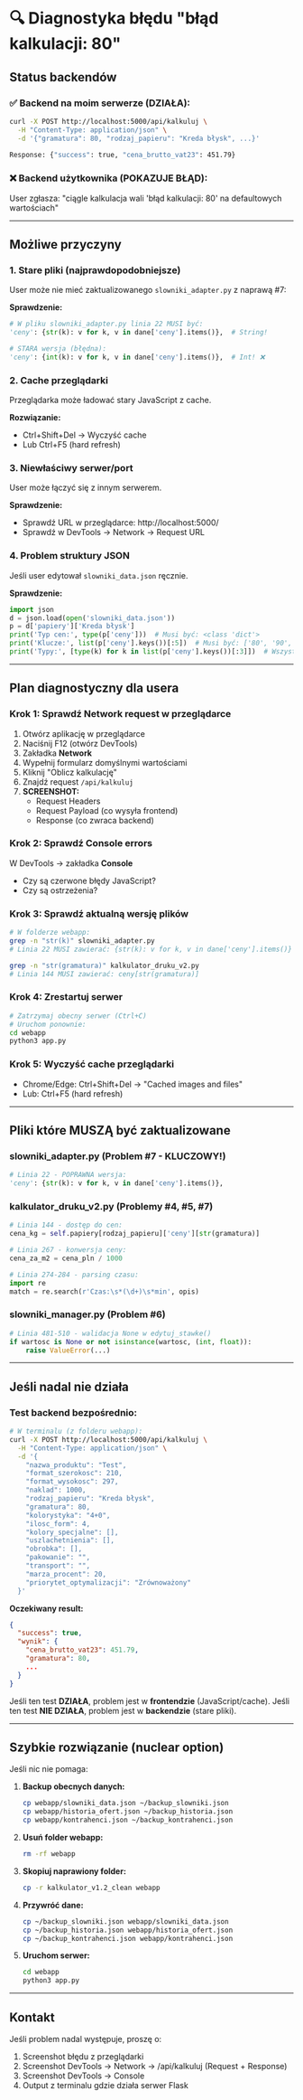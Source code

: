 # 🔍 Diagnostyka błędu "błąd kalkulacji: 80"

## Status backendów

### ✅ Backend na moim serwerze (DZIAŁA):
```bash
curl -X POST http://localhost:5000/api/kalkuluj \
  -H "Content-Type: application/json" \
  -d '{"gramatura": 80, "rodzaj_papieru": "Kreda błysk", ...}'
  
Response: {"success": true, "cena_brutto_vat23": 451.79}
```

### ❌ Backend użytkownika (POKAZUJE BŁĄD):
User zgłasza: "ciągle kalkulacja wali 'błąd kalkulacji: 80' na defaultowych wartościach"

---

## Możliwe przyczyny

### 1. Stare pliki (najprawdopodobniejsze)
User może nie mieć zaktualizowanego `slowniki_adapter.py` z naprawą #7:

**Sprawdzenie:**
```python
# W pliku slowniki_adapter.py linia 22 MUSI być:
'ceny': {str(k): v for k, v in dane['ceny'].items()},  # String!

# STARA wersja (błędna):
'ceny': {int(k): v for k, v in dane['ceny'].items()},  # Int! ❌
```

### 2. Cache przeglądarki
Przeglądarka może ładować stary JavaScript z cache.

**Rozwiązanie:**
- Ctrl+Shift+Del → Wyczyść cache
- Lub Ctrl+F5 (hard refresh)

### 3. Niewłaściwy serwer/port
User może łączyć się z innym serwerem.

**Sprawdzenie:**
- Sprawdź URL w przeglądarce: http://localhost:5000/
- Sprawdź w DevTools → Network → Request URL

### 4. Problem struktury JSON
Jeśli user edytował `slowniki_data.json` ręcznie.

**Sprawdzenie:**
```python
import json
d = json.load(open('slowniki_data.json'))
p = d['papiery']['Kreda błysk']
print('Typ cen:', type(p['ceny']))  # Musi być: <class 'dict'>
print('Klucze:', list(p['ceny'].keys())[:5])  # Musi być: ['80', '90', ...]
print('Typy:', [type(k) for k in list(p['ceny'].keys())[:3]])  # Wszystkie <class 'str'>
```

---

## Plan diagnostyczny dla usera

### Krok 1: Sprawdź Network request w przeglądarce
1. Otwórz aplikację w przeglądarce
2. Naciśnij F12 (otwórz DevTools)
3. Zakładka **Network**
4. Wypełnij formularz domyślnymi wartościami
5. Kliknij "Oblicz kalkulację"
6. Znajdź request `/api/kalkuluj`
7. **SCREENSHOT:**
   - Request Headers
   - Request Payload (co wysyła frontend)
   - Response (co zwraca backend)

### Krok 2: Sprawdź Console errors
W DevTools → zakładka **Console**
- Czy są czerwone błędy JavaScript?
- Czy są ostrzeżenia?

### Krok 3: Sprawdź aktualną wersję plików
```bash
# W folderze webapp:
grep -n "str(k)" slowniki_adapter.py
# Linia 22 MUSI zawierać: {str(k): v for k, v in dane['ceny'].items()}

grep -n "str(gramatura)" kalkulator_druku_v2.py
# Linia 144 MUSI zawierać: ceny[str(gramatura)]
```

### Krok 4: Zrestartuj serwer
```bash
# Zatrzymaj obecny serwer (Ctrl+C)
# Uruchom ponownie:
cd webapp
python3 app.py
```

### Krok 5: Wyczyść cache przeglądarki
- Chrome/Edge: Ctrl+Shift+Del → "Cached images and files"
- Lub: Ctrl+F5 (hard refresh)

---

## Pliki które MUSZĄ być zaktualizowane

### slowniki_adapter.py (Problem #7 - KLUCZOWY!)
```python
# Linia 22 - POPRAWNA wersja:
'ceny': {str(k): v for k, v in dane['ceny'].items()},
```

### kalkulator_druku_v2.py (Problemy #4, #5, #7)
```python
# Linia 144 - dostęp do cen:
cena_kg = self.papiery[rodzaj_papieru]['ceny'][str(gramatura)]

# Linia 267 - konwersja ceny:
cena_za_m2 = cena_pln / 1000

# Linia 274-284 - parsing czasu:
import re
match = re.search(r'Czas:\s*(\d+)\s*min', opis)
```

### slowniki_manager.py (Problem #6)
```python
# Linia 481-510 - walidacja None w edytuj_stawke()
if wartosc is None or not isinstance(wartosc, (int, float)):
    raise ValueError(...)
```

---

## Jeśli nadal nie działa

### Test backend bezpośrednio:
```bash
# W terminalu (z folderu webapp):
curl -X POST http://localhost:5000/api/kalkuluj \
  -H "Content-Type: application/json" \
  -d '{
    "nazwa_produktu": "Test",
    "format_szerokosc": 210,
    "format_wysokosc": 297,
    "naklad": 1000,
    "rodzaj_papieru": "Kreda błysk",
    "gramatura": 80,
    "kolorystyka": "4+0",
    "ilosc_form": 4,
    "kolory_specjalne": [],
    "uszlachetnienia": [],
    "obrobka": [],
    "pakowanie": "",
    "transport": "",
    "marza_procent": 20,
    "priorytet_optymalizacji": "Zrównoważony"
  }'
```

**Oczekiwany result:**
```json
{
  "success": true,
  "wynik": {
    "cena_brutto_vat23": 451.79,
    "gramatura": 80,
    ...
  }
}
```

Jeśli ten test **DZIAŁA**, problem jest w **frontendzie** (JavaScript/cache).
Jeśli ten test **NIE DZIAŁA**, problem jest w **backendzie** (stare pliki).

---

## Szybkie rozwiązanie (nuclear option)

Jeśli nic nie pomaga:

1. **Backup obecnych danych:**
   ```bash
   cp webapp/slowniki_data.json ~/backup_slowniki.json
   cp webapp/historia_ofert.json ~/backup_historia.json
   cp webapp/kontrahenci.json ~/backup_kontrahenci.json
   ```

2. **Usuń folder webapp:**
   ```bash
   rm -rf webapp
   ```

3. **Skopiuj naprawiony folder:**
   ```bash
   cp -r kalkulator_v1.2_clean webapp
   ```

4. **Przywróć dane:**
   ```bash
   cp ~/backup_slowniki.json webapp/slowniki_data.json
   cp ~/backup_historia.json webapp/historia_ofert.json
   cp ~/backup_kontrahenci.json webapp/kontrahenci.json
   ```

5. **Uruchom serwer:**
   ```bash
   cd webapp
   python3 app.py
   ```

---

## Kontakt

Jeśli problem nadal występuje, proszę o:
1. Screenshot błędu z przeglądarki
2. Screenshot DevTools → Network → /api/kalkuluj (Request + Response)
3. Screenshot DevTools → Console
4. Output z terminalu gdzie działa serwer Flask
